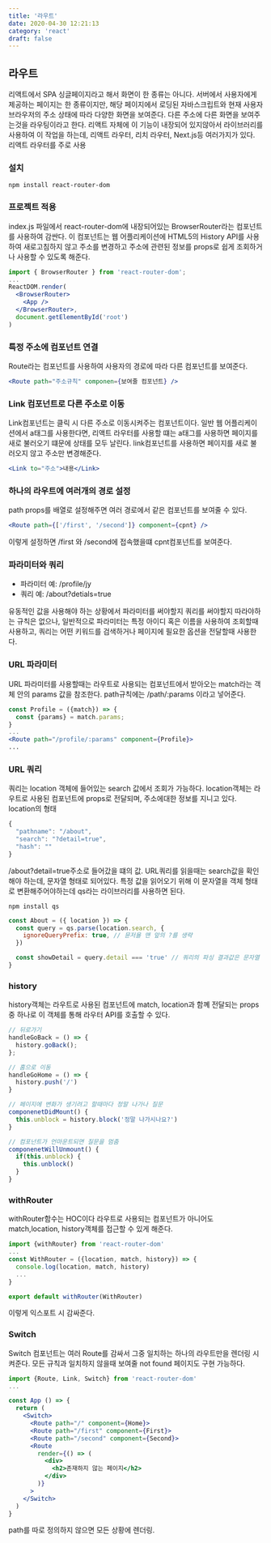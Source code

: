 ```yaml
---
title: '라우트'
date: 2020-04-30 12:21:13
category: 'react'
draft: false
---
```


## 라우트

리액트에서 SPA 싱글페이지라고 해서 화면이 한 종류는 아니다. 서버에서 사용자에게 제공하는 페이지는 한 종류이지만, 해당 페이지에서 로딩된 자바스크립트와 현재 사용자 브라우저의 주소 상태에 따라 다양한 화면을 보여준다. 다른 주소에 다른 화면을 보여주는것을 라우팅이라고 한다. 리액트 자체에 이 기능이 내장되어 있지않아서 라이브러리를 사용하여 이 작업을 하는데, 리액트 라우터, 리치 라우터, Next.js등 여러가지가 있다. 리액트 라우터를 주로 사용

### 설치

```
npm install react-router-dom
```

### 프로젝트 적용

index.js 파일에서 react-router-dom에 내장되어있는 BrowserRouter라는 컴포넌트를 사용하여 감싼다. 이 컴포넌트는 웹 어플리케이션에 HTML5의 History API를 사용하여 새로고침하지 않고 주소를 변경하고 주소에 관련된 정보를 props로 쉽게 조회하거나 사용할 수 있도록 해준다.

```jsx
import { BrowserRouter } from 'react-router-dom';
...
ReactDOM.render(
  <BrowserRouter>
    <App />
  </BrowserRouter>,
  document.getElementById('root')
)
```

### 특정 주소에 컴포넌트 연결

Route라는 컴포넌트를 사용하여 사용자의 경로에 따라 다른 컴포넌트를 보여준다.

```jsx
<Route path="주소규칙" componen={보여줄 컴포넌트} />
```

### Link 컴포넌트로 다른 주소로 이동

Link컴포넌트는 클릭 시 다른 주소로 이동시켜주는 컴포넌트이다. 일반 웹 어플리케이션에서 a태그를 사용한다면, 리액트 라우터를 사용할 떄는 a태그를 사용하면 페이지를 새로 불러오기 떄문에 상태를 모두 날린다. link컴포넌트를 사용하면 페이지를 새로 불러오지 않고 주소만 변경해준다.

```jsx
<Link to="주소">내용</Link>
```

### 하나의 라우트에 여러개의 경로 설정

path props를 배열로 설정해주면 여러 경로에서 같은 컴포넌트를 보여줄 수 있다.

```jsx
<Route path={['/first', '/second']} component={cpnt} />
```

이렇게 설정하면 /first 와 /second에 접속했을떄 cpnt컴포넌트를 보여준다.

### 파라미터와 쿼리

- 파라미터 예: /profile/jy
- 쿼리 예: /about?detials=true

유동적인 값을 사용해야 하는 상황에서 파라미터를 써야할지 쿼리를 써야할지 따라야하는 규칙은 없으나, 일반적으로 파라미터는 특정 아이디 혹은 이름을 사용하여 조회할때 사용하고, 쿼리는 어떤 키워드를 검색하거나 페이지에 필요한 옵션을 전달할때 사용한다.

### URL 파라미터

URL 파라미터를 사용할때는 라우트로 사용되는 컴포넌트에서 받아오는 match라는 객체 안의 params 값을 참조한다. path규칙에는 /path/:params 이라고 넣어준다.

```jsx
const Profile = ({match}) => {
  const {params} = match.params;
}
...
<Route path="/profile/:params" component={Profile}>
...

```

### URL 쿼리

쿼리는 location 객체에 들어있는 search 값에서 조회가 가능하다. location객체는 라우트로 사용된 컴포넌트에 props로 전달되며, 주소에대한 정보를 지니고 있다.  
location의 형태

```js
{
  "pathname": "/about",
  "search": "?detail=true",
  "hash": ""
}
```

/about?detail=true주소로 들어갔을 떄의 값.
URL쿼리를 읽을때는 search값을 확인해야 하는데, 문자열 형태로 되어있다. 특정 값을 읽어오기 위해 이 문자열을 객체 형태로 변환해주어야하는데 qs라는 라이브러리를 사용하면 된다.

```
npm install qs
```

```jsx
const About = ({ location }) => {
  const query = qs.parse(location.search, {
    ignoreQueryPrefix: true, // 뮨저욜 맨 앞의 ?를 생략
  })

  const showDetail = query.detail === 'true' // 쿼리의 파싱 결과값은 문자열
}
```

### history

history객체는 라우트로 사용된 컴포넌트에 match, location과 함꼐 전달되는 props중 하나로 이 객체를 통해 라우터 API를 호출할 수 있다.

```jsx
// 뒤로가기
handleGoBack = () => {
  history.goBack();
};

// 홈으로 이동
handleGoHome = () => {
  history.push('/')
}

// 페이지에 변화가 생기려고 할때마다 정말 나가나 질문
componenetDidMount() {
  this.unblock = history.block('정말 나가시나요?')
}

// 컴포넌트가 언마운트되면 질문을 멈춤
componenetWillUnmount() {
  if(this.unblock) {
    this.unblock()
  }
}

```

### withRouter

withRouter함수는 HOC이다 라우트로 사용되는 컴포넌트가 아니어도 match,location, history객체를 접근할 수 있게 해준다.

```jsx
import {withRouter} from 'react-router-dom'
...
const WithRouter = ({location, match, history}) => {
  console.log(location, match, history)
  ...
}

export default withRouter(WithRouter)
```

이렇게 익스포트 시 감싸준다.

### Switch

Switch 컴포넌트는 여러 Route를 감싸서 그중 일치하는 하나의 라우트만을 렌더링 시켜준다. 모든 규칙과 일치하지 않을때 보여줄 not found 페이지도 구현 가능하다.

```jsx
import {Route, Link, Switch} from 'react-router-dom'
...

const App () => {
  return (
    <Switch>
      <Route path="/" component={Home}>
      <Route path="/first" component={First}>
      <Route path="/second" component={Second}>
      <Route
        render={() => (
          <div>
            <h2>존재하지 않는 페이지</h2>
          </div>
        )}
      >
    </Switch>
  )
}
```

path를 따로 정의하지 않으면 모든 상황에 렌더링.
